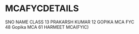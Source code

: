 # MCAFYCDETAILS

SNO NAME CLASS 
13 PRAKARSH KUMAR 
12 GOPIKA  MCA FYC  
48 Gopika MCA
61 HARMEET MCA(FYIC)
